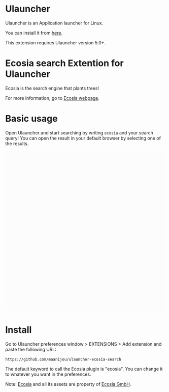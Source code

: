 # Ulauncher
 Ulauncher is an Application launcher for Linux.
 
 You can install it from [here](https://ulauncher.io/#Download).

 This extension requires Ulauncher version 5.0+.

# Ecosia search Extention for Ulauncher
Ecosia is the search engine that plants trees! 

For more information, go to [Ecosia webpage](https://info.ecosia.org/what).

# Basic usage

Open Ulauncher and start searching by writing `ecosia` and your search query! You can open the result in your default browser by selecting one of the results.

![Preview](tutorial.gif)

# Install

Go to Ulauncher preferences window > EXTENSIONS > Add extension and paste the following URL:

    https://github.com/maanijou/ulauncher-ecosia-search

The default keyword to call the Ecosia plugin is "ecosia". You can change it to whatever you want in the preferences.


Note: [Ecosia](https://www.ecosia.org/) and all its assets are property of [Ecosia GmbH](https://info.ecosia.org/about).
